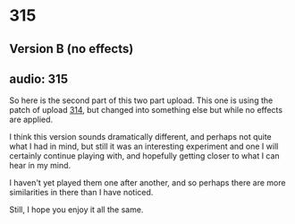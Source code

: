 # 315
## Version B (no effects)
audio: 315
---
So here is the second part of this two part upload. This one is using the patch of upload <a href="http://www.mono-log.org/snd_314/" title="314">314</a>, but changed into something else but while no effects are applied.

I think this version sounds dramatically different, and perhaps not quite what I had in mind, but still it was an interesting experiment and one I will certainly continue playing with, and hopefully getting closer to what I can hear in my mind.

I haven't yet played them one after another, and so perhaps there are more similarities in there than I have noticed.

Still, I hope you enjoy it all the same.